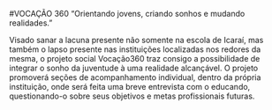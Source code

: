 #VOCAÇÃO 360
“Orientando jovens, criando sonhos e mudando realidades.”

Visado sanar a lacuna presente não somente na escola de Icaraí, mas também o lapso presente nas instituições localizadas nos redores da mesma, o projeto social Vocação360 traz consigo a possibilidade de integrar o sonho da juventude à uma realidade alcançável. O projeto promoverá seções de acompanhamento individual, dentro da própria instituição, onde será feita uma breve entrevista com o educando, questionando-o sobre seus objetivos e metas profissionais futuras. 
